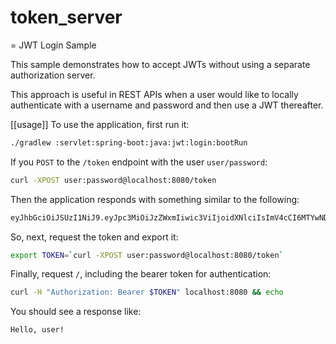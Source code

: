 # token_server
= JWT Login Sample

This sample demonstrates how to accept JWTs without using a separate authorization server.

This approach is useful in REST APIs when a user would like to locally authenticate with a username and password and then use a JWT thereafter.

[[usage]]
To use the application, first run it:

```bash
./gradlew :servlet:spring-boot:java:jwt:login:bootRun
```

If you `POST` to the `/token` endpoint with the user `user/password`:

```bash
curl -XPOST user:password@localhost:8080/token
```

Then the application responds with something similar to the following:

```bash
eyJhbGciOiJSUzI1NiJ9.eyJpc3MiOiJzZWxmIiwic3ViIjoidXNlciIsImV4cCI6MTYwNDA0MzA1MSwiaWF0IjoxNjA0MDA3MDUxfQ.yDF_JgSwl5sk21CF7AE1AYbYzRd5YYqe3MIgSWpgN0t2UqsjaaEDhmmICKizt-_0iZy8nkEpNnvgqv5bOHDhs7AXlYS1pg8dgPKuyfkhyVIKa3DhuGyb7tFjwJxHpr128BXf1Dbq-p7Njy46tbKsZhP5zGTjdXlqlAhR4Bl5Fxaxr7D0gdTVBVTlUp9DCy6l-pTBpsvHxShkjXJ0GHVpIZdB-c2e_K9PfTW5MDPcHekG9djnWPSEy-fRvKzTsyVFhdy-X3NXQWWkjFv9bNarV-bhxMlzqhujuaeXJGEqUZlkhBxTsqFr1N7XVcmhs3ECdjEyun2fUSge4BoC7budsQ
```

So, next, request the token and export it:

```bash
export TOKEN=`curl -XPOST user:password@localhost:8080/token`
```

Finally, request `/`, including the bearer token for authentication:

```bash
curl -H "Authorization: Bearer $TOKEN" localhost:8080 && echo
```

You should see a response like:

```bash
Hello, user!
```